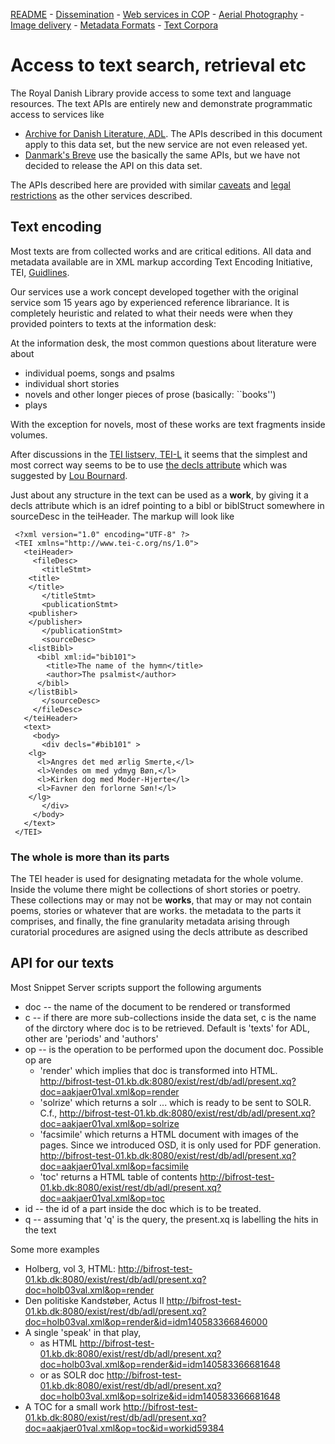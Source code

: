 [README](README.md) - [Dissemination](oai-pmh.md) - [Web services in COP](cop-backend.md) - [Aerial Photography](geographic-data.md) - [Image delivery](image-delivery.md) - [Metadata Formats](metadata-formats.md) - [Text Corpora](text-corpora.md)

# Access to text search, retrieval etc

The Royal Danish Library provide access to some text and language
resources. The text APIs are entirely new and demonstrate programmatic
access to services like

* [Archive for Danish Literature, ADL](http://www.adl.dk/). The APIs
  described in this document apply to this data set, but the new
  service are not even released yet.
* [Danmark's Breve](http://danmarksbreve.kb.dk/) use the basically the
  same APIs, but we have not decided to release the API on this data
  set.

The APIs described here are provided with similar
[caveats](README.md#caveats) and [legal restrictions](README.md#licences--legalese) as the other services
described.

## Text encoding

Most texts are from collected works and are critical editions.
All data and metadata available are in XML markup according Text Encoding Initiative, TEI, [Guidlines](http://www.tei-c.org/release/doc/tei-p5-doc/en/html/).

Our services use a work concept developed together with the original
service som 15 years ago by experienced reference librariance. It is
completely heuristic and related to what their needs were when they provided pointers
to texts at the information desk:

At the information desk, the most common questions about literature were about

* individual poems, songs and psalms
* individual short stories
* novels and other longer pieces of prose (basically: ``books'')
* plays

With the exception for novels, most of these works are text fragments inside volumes.

After discussions in the [TEI listserv, TEI-L](https://listserv.brown.edu/archives/cgi-bin/wa?A1=ind1408&L=TEI-L#2) it seems that the simplest and most correct way seems to be to use  [the decls attribute](http://www.tei-c.org/Vault/P5/2.5.0/doc/tei-p5-doc/en/html/CC.html#CCAS2) which was suggested by [Lou Bournard](https://listserv.brown.edu/archives/cgi-bin/wa?A2=ind1408&L=TEI-L&F=&S=&P=58469).

Just about any structure in the text can be used as a __work__, by giving it a decls attribute which is an idref pointing to a bibl or biblStruct somewhere in sourceDesc in the teiHeader. The markup will look like

```
 <?xml version="1.0" encoding="UTF-8" ?>
 <TEI xmlns="http://www.tei-c.org/ns/1.0">
   <teiHeader>
     <fileDesc>
       <titleStmt>
 	<title>
 	</title>
       </titleStmt>
       <publicationStmt>
 	<publisher>
 	</publisher>
       </publicationStmt>
       <sourceDesc>
 	<listBibl>
 	  <bibl xml:id="bib101">
 	    <title>The name of the hymn</title>
 	    <author>The psalmist</author>
 	  </bibl>
 	</listBibl>
       </sourceDesc>
     </fileDesc>
   </teiHeader>
   <text>
     <body>
       <div decls="#bib101" >
 	<lg>
 	  <l>Angres det med ærlig Smerte,</l>
 	  <l>Vendes om med ydmyg Bøn,</l>
 	  <l>Kirken dog med Moder-Hjerte</l>
 	  <l>Favner den forlorne Søn!</l>
 	</lg>
       </div>
     </body>
   </text>
 </TEI>
```

### The whole is more than its parts

The TEI header is used for designating metadata for the whole volume.
Inside the volume there might be collections of short stories or poetry. These collections may or may not be __works__,
that may or may not contain poems, stories or whatever that are works.
the metadata to the parts it comprises, and
finally, the fine granularity metadata arising through curatorial procedures are asigned using the decls attribute as described


## API for our texts

Most Snippet Server scripts support the following arguments

* doc -- the name of the document to be rendered or transformed
* c   -- if there are more sub-collections inside the data set, c is the name of the dirctory where doc is to be retrieved. Default is 'texts' for ADL, other are 'periods' and 'authors'
* op  -- is the operation to be performed upon the document doc. Possible op are
  * 'render' which implies that doc is transformed into HTML. http://bifrost-test-01.kb.dk:8080/exist/rest/db/adl/present.xq?doc=aakjaer01val.xml&op=render
  * 'solrize' which returns a solr <add> ... </add> which is ready to be sent to SOLR. C.f., http://bifrost-test-01.kb.dk:8080/exist/rest/db/adl/present.xq?doc=aakjaer01val.xml&op=solrize
  * 'facsimile' which returns a HTML document with images of the pages. Since we introduced OSD, it is only used for PDF generation. http://bifrost-test-01.kb.dk:8080/exist/rest/db/adl/present.xq?doc=aakjaer01val.xml&op=facsimile
  * 'toc' returns a HTML table of contents http://bifrost-test-01.kb.dk:8080/exist/rest/db/adl/present.xq?doc=aakjaer01val.xml&op=toc 
* id  -- the id of a part inside the doc which is to be treated. 
* q -- assuming that 'q' is the query, the present.xq is labelling the hits in the text

Some more examples

* Holberg, vol 3, HTML: http://bifrost-test-01.kb.dk:8080/exist/rest/db/adl/present.xq?doc=holb03val.xml&op=render
* Den politiske Kandstøber, Actus II http://bifrost-test-01.kb.dk:8080/exist/rest/db/adl/present.xq?doc=holb03val.xml&op=render&id=idm140583366846000
* A single 'speak' in that play, 
  * as HTML http://bifrost-test-01.kb.dk:8080/exist/rest/db/adl/present.xq?doc=holb03val.xml&op=render&id=idm140583366681648
  * or as SOLR doc http://bifrost-test-01.kb.dk:8080/exist/rest/db/adl/present.xq?doc=holb03val.xml&op=solrize&id=idm140583366681648
* A TOC for a small work http://bifrost-test-01.kb.dk:8080/exist/rest/db/adl/present.xq?doc=aakjaer01val.xml&op=toc&id=workid59384
